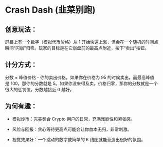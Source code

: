 # Crash Dash (韭菜别跑)

## 创意玩法：
屏幕上有一个数字（模拟代币价格）从 1 开始快速上涨，但会在一个随机的时间点瞬间“闪崩”归零。玩家的目标是在它崩盘前的最高点附近，按下“卖出”按钮。

## 计分方式：
分数 = 峰值价格 - 你的卖出价格。如果你在价格为 95 的时候卖出，而最高峰值是 100，那你的分数就是 5。如果你没来得及卖，价格归零，那你的分数就是一个很大的惩罚值。分数越接近 0 越好。

## 为何有趣：

- 模拟炒币：完美契合 Crypto 用户的日常，充满戏剧性和紧张感。

- 风险与回报：贪心等待更高点可能会让你血本无归，非常刺激。

- 视觉效果好：一个跳动的数字或简单的 K 线图就能营造出很好的氛围。
